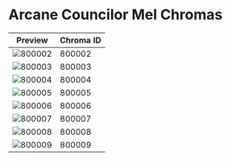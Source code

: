 # Arcane Councilor Mel Chromas

| Preview | Chroma ID |
|---------|-----------|
| ![800002](https://raw.communitydragon.org/latest/plugins/rcp-be-lol-game-data/global/default/v1/champion-chroma-images/800/800002.png) | 800002 |
| ![800003](https://raw.communitydragon.org/latest/plugins/rcp-be-lol-game-data/global/default/v1/champion-chroma-images/800/800003.png) | 800003 |
| ![800004](https://raw.communitydragon.org/latest/plugins/rcp-be-lol-game-data/global/default/v1/champion-chroma-images/800/800004.png) | 800004 |
| ![800005](https://raw.communitydragon.org/latest/plugins/rcp-be-lol-game-data/global/default/v1/champion-chroma-images/800/800005.png) | 800005 |
| ![800006](https://raw.communitydragon.org/latest/plugins/rcp-be-lol-game-data/global/default/v1/champion-chroma-images/800/800006.png) | 800006 |
| ![800007](https://raw.communitydragon.org/latest/plugins/rcp-be-lol-game-data/global/default/v1/champion-chroma-images/800/800007.png) | 800007 |
| ![800008](https://raw.communitydragon.org/latest/plugins/rcp-be-lol-game-data/global/default/v1/champion-chroma-images/800/800008.png) | 800008 |
| ![800009](https://raw.communitydragon.org/latest/plugins/rcp-be-lol-game-data/global/default/v1/champion-chroma-images/800/800009.png) | 800009 |